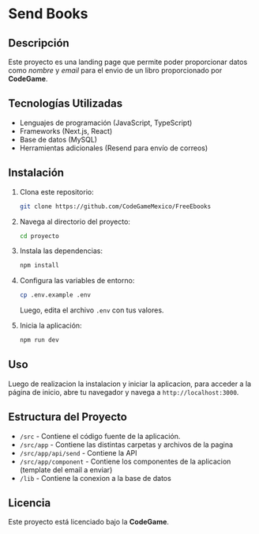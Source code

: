 # Send Books

## Descripción
Este proyecto es una landing page que permite poder proporcionar datos como *nombre* y *email* para el envio de un libro proporcionado por **CodeGame**.

## Tecnologías Utilizadas
- Lenguajes de programación (JavaScript, TypeScript)
- Frameworks (Next.js, React)
- Base de datos (MySQL)
- Herramientas adicionales (Resend para envío de correos)

## Instalación
1. Clona este repositorio:
    ```bash
    git clone https://github.com/CodeGameMexico/FreeEbooks
    ```
2. Navega al directorio del proyecto:
    ```bash
    cd proyecto
    ```
3. Instala las dependencias:
    ```bash
    npm install
    ```
4. Configura las variables de entorno:
    ```bash
    cp .env.example .env
    ```
    Luego, edita el archivo `.env` con tus valores.

5. Inicia la aplicación:
    ```bash
    npm run dev
    ```

## Uso

Luego de realizacion la instalacion y iniciar la aplicacion, para acceder a la página de inicio, abre tu navegador y navega a `http://localhost:3000`.

## Estructura del Proyecto
- `/src` - Contiene el código fuente de la aplicación.
- `/src/app` - Contiene las distintas carpetas y archivos de la pagina
- `/src/app/api/send` - Contiene la API
- `/src/app/component` - Contiene los componentes de la aplicacion (template del email a enviar)
- `/lib` - Contiene la conexion a la base de datos

## Licencia
Este proyecto está licenciado bajo la **CodeGame**.
